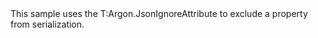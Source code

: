 <?xml version="1.0" encoding="utf-8"?>
<topic id="PropertyJsonIgnore" revisionNumber="1">
  <developerConceptualDocument xmlns="http://ddue.schemas.microsoft.com/authoring/2003/5" xmlns:xlink="http://www.w3.org/1999/xlink">
    <introduction>
      <para>This sample uses the <codeEntityReference>T:Argon.JsonIgnoreAttribute</codeEntityReference>
      to exclude a property from serialization.</para>
    </introduction>
    <section>
      <title>Sample</title>
      <content>
        <code lang="cs" source="..\Src\Tests\Documentation\Samples\Serializer\PropertyJsonIgnore.cs" region="Types" title="Types" />
        <code lang="cs" source="..\Src\Tests\Documentation\Samples\Serializer\PropertyJsonIgnore.cs" region="Usage" title="Usage" />
      </content>
    </section>
  </developerConceptualDocument>
</topic>

